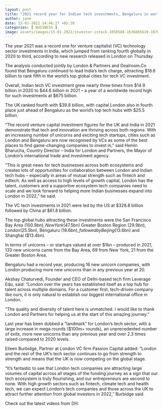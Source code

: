 ```yaml
---
layout: post
title: "2021 record year for Indian tech investments, Bengaluru in world’s top 5"
author: jane 
date: 15-01-2022 14:46:27 +05:30 
categories: [ BUSINESS ] 
image: assets/images/15-01-2022/investor-istock-1050588-1636885610-1070877-1642090669.jpg
---
```

The year 2021 was a record one for venture capitalist (VC) technology sector investments in India, which jumped from ranking fourth globally in 2020 to third, according to new research released in London on Thursday.

The analysis conducted jointly by London & Partners and Dealroom.Co found that Bengaluru continued to lead India’s tech charge, attracting $18.6 billion to rank fifth in the world’s top global cities for tech VC investment.

Overall, Indian tech VC investment grew nearly three times from $14.9 billion in 2020 to $44.6 billion in 2021 – a year of a worldwide record high for such investments at $675 billion.

The UK ranked fourth with $39.8 billion, with capital London also in fourth place just ahead of Bengaluru as the world’s top tech hubs with $25.5 billion.

“The record venture capital investment figures for the UK and India in 2021 demonstrate that tech and innovation are thriving across both regions. With an increasing number of unicorns and exciting tech startups, cities such as London and Bengaluru are now recognised by VCs as some of the best places to find game-changing companies to invest in,” said Hemin Bharucha, Country Director – India for London and Partners, the Mayor of London’s international trade and investment agency.

“This is great news for tech businesses across both ecosystems and creates lots of opportunities for collaboration between London and Indian tech hubs – especially in areas of mutual strength such as fintech and edtech. As well as access to high levels of growth capital, London has the talent, customers and a supportive ecosystem tech companies need to scale and we look forward to helping more Indian businesses expand into London in 2022,” he said.

The VC tech investments in 2021 were led by the US at $328.8 billion followed by China at $61.8 billion.

The top global hubs attracting these investments were the San Francisco Bay Area ($100.9bn), New York ($47.5bn) Greater Boston Region ($29.9bn), London ($25.5bn), Bengaluru ($18.6bn), followed by Beijing ($13.6bn) and Shanghai ($13.4bn).

In terms of unicorns – or startups valued at over $1bn – produced in 2021, 133 new unicorns came from the Bay Area, 69 from New York, 21 from the Greater Boston Area.

Bengaluru had a record year, producing 16 new unicorn companies, with London producing more new unicorns than in any previous year at 20.

Akshay Chaturvedi, Founder and CEO of Delhi-based tech firm Leverage Edu, said: “London over the years has established itself as a top hub for talent across multiple domains. For a customer first, tech-driven company like ours, it is only natural to establish our biggest international office in London.

“The quality and diversity of talent here is unmatched. I would like to thank London and Partners for helping us at the start of this amazing journey.”

Last year has been dubbed a “landmark” for London’s tech sector, with a large increase in mega rounds ($100m+ rounds), an unprecedented number of exits, more new unicorns than any previous year and over 2.3 times raised compared to 2020 levels.

Eileen Burbidge, Partner at London VC firm Passion Capital added: “London and the rest of the UK’s tech sector continues to go from strength to strength and means that the UK is now competing on the global stage.

“It’s fantastic to see that London tech companies are attracting large volumes of capital across all stages of the funding journey as a sign that our tech ecosystem is truly flourishing, and our entrepreneurs are second to none. With high growth sectors such as fintech, climate tech and health tech, we can expect London’s tech companies and those across the UK to attract further attention from global investors in 2022,” Burbidge said.

Check out the latest videos from DH: